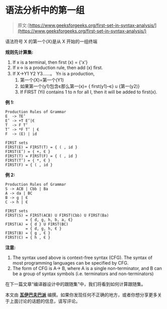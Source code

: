 # 语法分析中的第一组

> 原文:[https://www.geeksforgeeks.org/first-set-in-syntax-analysis/](https://www.geeksforgeeks.org/first-set-in-syntax-analysis/)

语法符号 X 的第一个(X)是从 X 开始的一组终端

**规则先计算集:**

1.  If x is a terminal, then first (x) = {'x'}
2.  If x-> is a production rule, then add (x) first.
3.  If X->Y1 Y2 Y3……。 Yn is a production,
    1.  第一个(X)=第一个(Y1)
    2.  如果第一个(y1)包含є那么第一(x)= { first(y1)–є} u {第一(y2)}
    3.  If FIRST (Yi) contains 1 to n for all I, then it will be added to first(x).

**例 1:**

```
Production Rules of Grammar
E  -> TE’
E’ -> +T E’|Є
T  -> F T’
T’ -> *F T’ | Є
F  -> (E) | id

FIRST sets
FIRST(E) = FIRST(T) = { ( , id }
FIRST(E’) = { +, Є }
FIRST(T) = FIRST(F) = { ( , id }
FIRST(T’) = { *, Є }
FIRST(F) = { ( , id }
```

**例 2:**

```
Production Rules of Grammar
S -> ACB | Cbb | Ba
A -> da | BC
B -> g | Є
C -> h | Є

FIRST sets
FIRST(S) = FIRST(ACB) U FIRST(Cbb) U FIRST(Ba)
         = { d, g, h, b, a, Є}
FIRST(A) = { d } U FIRST(BC) 
         = { d, g, h, Є }
FIRST(B) = { g , Є }
FIRST(C) = { h , Є }
```

**注意:**

1.  The syntax used above is context-free syntax (CFG). The syntax of most programming languages can be specified by CFG.
2.  The form of CFG is A-> B, where A is a single non-terminator, and B can be a group of syntax symbols (i.e. terminators and non-terminators)

在下一篇文章“编译器设计中的跟随集”中，我们将看到如何计算跟随集。

本文由 [**瓦伊巴夫巴派**](https://disqus.com/by/vaibhav2992/) 编撰。如果你发现任何不正确的地方，或者你想分享更多关于上面讨论的话题的信息，请写评论。
